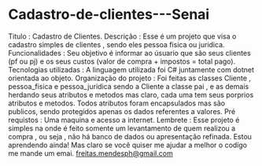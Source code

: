 # Cadastro-de-clientes---Senai
Titulo : Cadastro de Clientes.
Descrição : Esse é um projeto que visa o cadastro simples de clientes , sendo eles pessoa fisica ou juridica.
Funcionalidades : Seu objetivo é informar ao úsuario que são seus clientes (pf ou pj) e os seus custos (valor de compra + impostos = total pago).
Tecnologias utilizadas : A linguagem utilizada foi C# juntamente com dotnet orientada ao objeto.
Organização do projeto : Foi feitas as classes Cliente , pessoa_fisica e pessoa_juridica sendo a Cliente a classe pai , e as demais herdando seus atributos e metodos mas claro, cada uma tem seus porprios 
atributos e metodos. Todos atributos foram encapsulados mas são publicos, sendo protegidos apenas os dados referentes a valores.
Pré requistos : Uma maquina e acesso a internet.
Lembrete : Esse projeto é simples na onde é feito somente um levantamento de quem realizou a compra , ou seja , não há banco de dados ou apresentação refinada. Estou aprendendo ainda! Mas claro se você quiser me ajudar 
a melhor o codígo me mande um emai. 
freitas.mendesph@gmail.com
